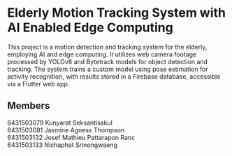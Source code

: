 # Elderly Motion Tracking System with AI Enabled Edge Computing
This project is a motion detection and tracking system for the elderly, employing AI and edge computing. It utilizes web camera footage processed by YOLOv8 and Bytetrack models for object detection and tracking. The system trains a custom model using pose estimation for activity recognition, with results stored in a Firebase database, accessible via a Flutter web app.
## Members
6431503079 Kunyarat Seksantisakul <br>
6431503081 Jasmine Agness Thompson <br>
6431503132 Josef Mathieu Pattarapon Ranc <br>
6431503133 Nichaphat Srinongwaeng
